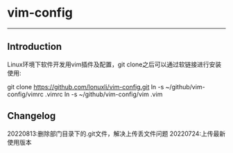 # vim-config
---

## Introduction 
Linux环境下软件开发用vim插件及配置，git clone之后可以通过软链接进行安装使用:

git clone https://github.com/lonuxli/vim-config.git
ln -s ~/github/vim-config/vimrc .vimrc
ln -s ~/github/vim-config/vim .vim


## Changelog
20220813:删除部门目录下的.git文件，解决上传丢文件问题
20220724:上传最新使用版本
